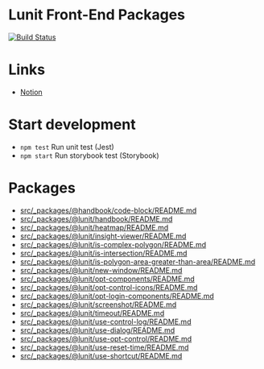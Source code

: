 # Lunit Front-End Packages

[![Build Status](https://travis-ci.com/lunit-io/frontend-components.svg?branch=master)](https://travis-ci.com/lunit-io/frontend-components)

# Links

- [Notion](https://www.notion.so/lunit/NPM-lunit-Packages-70b86542d4f54cb6ac77c7d934e1d683)

# Start development

- `npm test` Run unit test (Jest)
- `npm start` Run storybook test (Storybook)

# Packages

<!-- index src/_packages/**/README.md -->

- [src/_packages/@handbook/code-block/README.md](src/_packages/@handbook/code-block/README.md)
- [src/_packages/@lunit/handbook/README.md](src/_packages/@lunit/handbook/README.md)
- [src/_packages/@lunit/heatmap/README.md](src/_packages/@lunit/heatmap/README.md)
- [src/_packages/@lunit/insight-viewer/README.md](src/_packages/@lunit/insight-viewer/README.md)
- [src/_packages/@lunit/is-complex-polygon/README.md](src/_packages/@lunit/is-complex-polygon/README.md)
- [src/_packages/@lunit/is-intersection/README.md](src/_packages/@lunit/is-intersection/README.md)
- [src/_packages/@lunit/is-polygon-area-greater-than-area/README.md](src/_packages/@lunit/is-polygon-area-greater-than-area/README.md)
- [src/_packages/@lunit/new-window/README.md](src/_packages/@lunit/new-window/README.md)
- [src/_packages/@lunit/opt-components/README.md](src/_packages/@lunit/opt-components/README.md)
- [src/_packages/@lunit/opt-control-icons/README.md](src/_packages/@lunit/opt-control-icons/README.md)
- [src/_packages/@lunit/opt-login-components/README.md](src/_packages/@lunit/opt-login-components/README.md)
- [src/_packages/@lunit/screenshot/README.md](src/_packages/@lunit/screenshot/README.md)
- [src/_packages/@lunit/timeout/README.md](src/_packages/@lunit/timeout/README.md)
- [src/_packages/@lunit/use-control-log/README.md](src/_packages/@lunit/use-control-log/README.md)
- [src/_packages/@lunit/use-dialog/README.md](src/_packages/@lunit/use-dialog/README.md)
- [src/_packages/@lunit/use-opt-control/README.md](src/_packages/@lunit/use-opt-control/README.md)
- [src/_packages/@lunit/use-reset-time/README.md](src/_packages/@lunit/use-reset-time/README.md)
- [src/_packages/@lunit/use-shortcut/README.md](src/_packages/@lunit/use-shortcut/README.md)

<!-- indexend -->